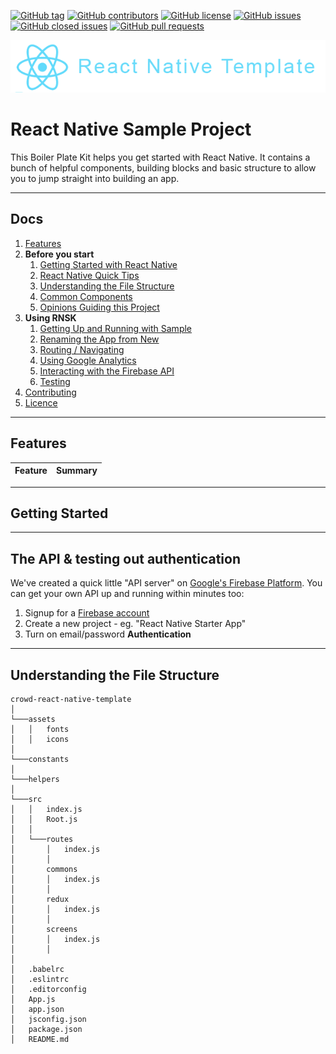 [![GitHub tag](https://img.shields.io/github/tag/CrowderiaSolution/react-native-boilerplate.svg?style=flat-square)](https://github.com/CrowderiaSolution/react-native-boilerplate/tags)
[![GitHub contributors](https://img.shields.io/github/contributors/CrowderiaSolution/react-native-boilerplate.svg?style=flat-square)](https://github.com/CrowderiaSolution/react-native-boilerplate/contributors)
[![GitHub license](https://img.shields.io/badge/license-MIT-blue.svg?style=flat-square)](https://raw.githubusercontent.com/CrowderiaSolution/react-native-boilerplate/master/LICENSE)
[![GitHub issues](https://img.shields.io/github/issues/CrowderiaSolution/react-native-boilerplate.svg?style=flat-square)](https://github.com/CrowderiaSolution/react-native-boilerplate/issues)
[![GitHub closed issues](https://img.shields.io/github/issues-closed/CrowderiaSolution/react-native-boilerplate.svg?style=flat-square)](https://github.com/CrowderiaSolution/react-native-boilerplate/issues-closed)
[![GitHub pull requests](https://img.shields.io/github/issues-pr/CrowderiaSolution/react-native-boilerplate.svg?style=flat-square)](https://github.com/CrowderiaSolution/react-native-boilerplate/issues-pr)

![alt text](/docs/reacttemp.png "React Native Boiler Plate")

# React Native Sample Project

This Boiler Plate Kit helps you get started with React Native. It contains a bunch of helpful components, building blocks and basic structure to allow you to jump straight into building an app.

---

## Docs

1. [Features](#features)
1. **Before you start**
   1. [Getting Started with React Native](/docs/react-native.md)
   1. [React Native Quick Tips](/docs/quick-tips.md)
   1. [Understanding the File Structure](#understanding-the-file-structure)
   1. [Common Components](/docs/component.md)
   1. [Opinions Guiding this Project](/docs/opinions.md)
1. **Using RNSK**
   1. [Getting Up and Running with Sample](#getting-started)
   1. [Renaming the App from New](/docs/renaming.md)
   1. [Routing / Navigating](/src/navigation/README.md)
   1. [Using Google Analytics](/docs/google-analytics.md)
   1. [Interacting with the Firebase API](https://firebase.google.com/docs/database/web/start)
   1. [Testing](/docs/testing.md)
1. [Contributing](/docs/contributing.md)
1. [Licence](LICENSE)

---

## Features

| Feature | Summary |
| --- | --- |

---

## Getting Started

---

## The API & testing out authentication
We've created a quick little "API server" on [Google's Firebase Platform](https://firebase.google.com/). You can get your own API up and running within minutes too:

1. Signup for a [Firebase account](https://firebase.google.com/)
1. Create a new project - eg. "React Native Starter App"
1. Turn on email/password __Authentication__

---

## Understanding the File Structure

```
crowd-react-native-template 
│
└───assets
│   │   fonts
│   │   icons
│   
└───constants
│   
└───helpers
│   
└───src
│   │   index.js
│   │   Root.js
│   │ 
│   └───routes
│       │   index.js
│       │  
│       commons
│       │   index.js
│       │ 
│       redux
│       │   index.js
│       │ 
│       screens
│       │   index.js
│       │ 
│ 
│   .babelrc
│   .eslintrc
│   .editorconfig
│   App.js
│   app.json
│   jsconfig.json
│   package.json
│   README.md   

```